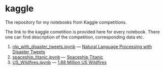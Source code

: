 # kaggle
The repository for my notebooks from Kaggle competitions.

The link to the kaggle cometition is provided here for every notebook. There one can find description of the competition, corresponding data etc.


1. [nlp_with_disaster_tweets.ipynb](https://github.com/nebaraka/kaggle/blob/main/nlp_with_disaster_tweets.ipynb) — [Natural Language Processing with Disaster Tweets](https://www.kaggle.com/competitions/nlp-getting-started)
2. [spaceship_titanic.ipynb](https://github.com/nebaraka/kaggle/blob/main/spaceship_titanic.ipynb) — [Spaceship Titanic](https://www.kaggle.com/competitions/spaceship-titanic)
3. [US_Wildfires.ipynb](https://github.com/nebaraka/kaggle/blob/main/US_Wildfires/US_Wildfires.ipynb) — [1.88 Million US Wildfires](https://www.kaggle.com/datasets/rtatman/188-million-us-wildfires)
